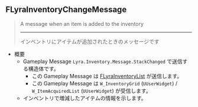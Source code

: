 ## FLyraInventoryChangeMessage

> A message when an item is added to the inventory  
> 
> ----
> インベントリにアイテムが追加されたときのメッセージです  

* 概要
	* Gameplay Message `Lyra.Inventory.Message.StackChanged` で送信する構造体です。
		* この Gameplay Message は [FLyraInventoryList] が送信します。
		* この Gameplay Message は `W_InventoryGrid` (`UUserWidget`) / `W_ItemAcquiredList` (`UUserWidget`) が受信します。
	* インベントリで増減したアイテムの情報を示します。



<!--- ページ内のリンク --->

<!--- 自前の画像へのリンク --->

<!--- generated --->
[FLyraInventoryList]: ../../Lyra/Inventory/FLyraInventoryList.md#flyrainventorylist
